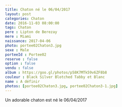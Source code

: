 ```yaml
---
title: Chaton né le 06/04/2017
layout: post
categories: Chaton
date: 2016-11-03 08:00:00
tags: Chaton
pere : Lipton de Berezay
mere : Miami
naissance: 2017-04-06
photo: portee02Chaton3.jpg
sexe : Male
porteeId : Portee02
reserve : false
option : false
vendu : false
album : https://goo.gl/photos/p58K7MTk59v6ZF8b8
couleur : Black Silver Blotched Tabby et Blanc
name : A définir
photos: [portee02Chaton3.jpg, portee02Chaton3-1.jpg]
---
```


Un adorable chaton est né le 06/04/2017
